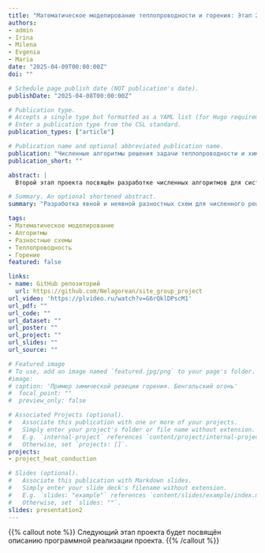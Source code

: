```yaml
---
title: "Математическое моделирование теплопроводности и горения: Этап 2 — Алгоритмы"
authors:
- admin
- Irina
- Milena
- Evgenia
- Maria
date: "2025-04-09T00:00:00Z"
doi: ""

# Schedule page publish date (NOT publication's date).
publishDate: "2025-04-08T00:00:00Z"

# Publication type.
# Accepts a single type but formatted as a YAML list (for Hugo requirements).
# Enter a publication type from the CSL standard.
publication_types: ["article"]

# Publication name and optional abbreviated publication name.
publication: "Численные алгоритмы решения задачи теплопроводности и химической реакции"
publication_short: ""

abstract: |
  Второй этап проекта посвящён разработке численных алгоритмов для системы уравнений, описывающей теплопроводность с экзотермической химической реакцией. Построены явная и неявная разностные схемы. Первая реализуется напрямую, но требует ограничений по шагу времени. Вторая (*неявная*) является безусловно устойчивой, но требует решения системы линейных уравнений. Алгоритмы подготовлены к реализации в Julia и OpenModelica.

# Summary. An optional shortened abstract.
summary: "Разработка явной и неявной разностных схем для численного решения модели теплопроводности и химической реакции."

tags:
- Математическое моделирование
- Алгоритмы
- Разностные схемы
- Теплопроводность
- Горение
featured: false

links:
- name: GitHub репозиторий
  url: https://github.com/Nelagorean/site_group_project
url_video: 'https://plvideo.ru/watch?v=G6rQklDPscM1'
url_pdf: ""
url_code: ""
url_dataset: ""
url_poster: ""
url_project: ""
url_slides: ""
url_source: ""

# Featured image
# To use, add an image named `featured.jpg/png` to your page's folder. 
#image:
# caption: 'Пример зимической реаеции горения. Бенгальский огонь'
#  focal_point: ""
#  preview_only: false

# Associated Projects (optional).
#   Associate this publication with one or more of your projects.
#   Simply enter your project's folder or file name without extension.
#   E.g. `internal-project` references `content/project/internal-project/index.md`.
#   Otherwise, set `projects: []`.
projects:
- project_heat_conduction

# Slides (optional).
#   Associate this publication with Markdown slides.
#   Simply enter your slide deck's filename without extension.
#   E.g. `slides: "example"` references `content/slides/example/index.md`.
#   Otherwise, set `slides: ""`.
slides: presentation2
---
```


{{% callout note %}}
Следующий этап проекта будет посвящён описанию программной реализации проекта.
{{% /callout %}}


